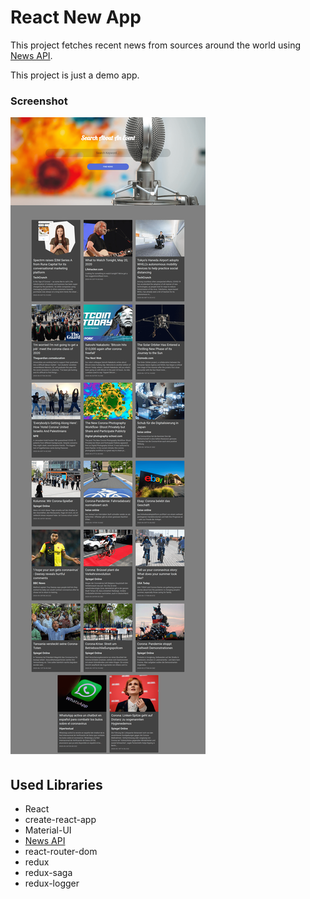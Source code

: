 # React New App

This project fetches recent news from sources around the world using [News API](https://newsapi.org/docs/get-started).

This project is just a demo app.

### Screenshot

![project screenshot](https://github.com/themichio/news-react-app/blob/master/screenshot/screen-shot.png?raw=true)

## Used Libraries

- React
- create-react-app
- Material-UI
- [News API](https://newsapi.org/docs/get-started)
- react-router-dom
- redux
- redux-saga
- redux-logger
